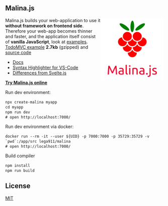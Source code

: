
## Malina.js

<img align="right" width="200" height="200" src="malinajs2.png" />

Malina.js builds your web-application to use it **without framework on frontend side**. Therefore your web-app becomes thinner and faster, and the application itself consist of **vanilla JavaScript**, look at [examples](https://malinajs.github.io/repl/). [TodoMVC example](https://malina-todomvc.surge.sh) **2.7kb** (gzipped) and [source code](https://github.com/malinajs/todomvc)


* [Docs](https://malinajs.github.io/docs/)
* [Syntax Highlighter for VS-Code](https://marketplace.visualstudio.com/items?itemName=AlexxNB.malina-js-highlight)
* [Differences from Svelte.js](https://medium.com/@lega911/svelte-js-and-malina-js-b33c55253271)

**[Try Malina.js online](https://malinajs.github.io/repl/)**

Run dev environment:
```
npx create-malina myapp
cd myapp
npm run dev
# open http://localhost:7000/
```


Run dev environment via docker:
```
docker run --rm -it --user ${UID} -p 7000:7000 -p 35729:35729 -v `pwd`:/app/src lega911/malina
# open http://localhost:7000/
```


Build compiler
```
npm install
npm run build
```


## License

[MIT](LICENSE)
